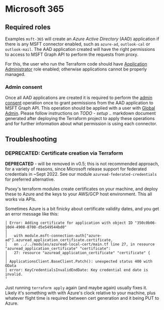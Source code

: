 # Microsoft 365 

## Required roles
Examples `msft-365` will create an *Azure Active Directory* (AAD) application if there is any MSFT connector enabled, such 
as `azure-ad`, `outlook-cal` or `outlook-mail`. The AAD application created will have the right permissions to access to
MSFT Graph API to perform the requests from proxy.

For this, the user who run the Terraform code should have [Application Administrator](https://learn.microsoft.com/en-us/azure/active-directory/roles/permissions-reference#application-administrator)
role enabled; otherwise applications cannot be properly managed.

### Admin consent
Once all AAD applications are created it is required to perform the [admin consent](https://learn.microsoft.com/en-us/azure/active-directory/manage-apps/grant-admin-consent?pivots=ms-graph#prerequisites) operation once to grant permissions 
from the AAD application to MSFT Graph API. This operation should be applied with a user with [Global Admin](https://learn.microsoft.com/en-us/azure/active-directory/roles/permissions-reference#global-administrator). 
Please follow instructions on *TODO - setup ..* markdown document generated after 
deploying the Terraform project to apply these operations and for further information about
what permission is using each connector.

## Troubleshooting

### DEPRECATED: Certificate creation via Terraform

**DEPRECATED** - will be removed in v0.5; this is not recommended approach, for a variety of
reasons, since Microsoft release support for federated credentials in ~Sept 2022. See our module
`azuread-federated-credentials` for preferred alternative.

Psoxy's terraform modules create certificates on your machine, and deploy these to Azure and the
keys to your AWS/GCP host environment. This all works via APIs.

Sometimes Azure is a bit finicky about certificate validity dates, and you get an error message
like this:

```
│ Error: Adding certificate for application with object ID "350c0b06-10d4-4908-8708-d5e549544bd0"
│
│   with module.msft-connection-auth["azure-ad"].azuread_application_certificate.certificate,
│   on ../../modules/azuread-local-cert/main.tf line 27, in resource "azuread_application_certificate" "certificate":
│   27: resource "azuread_application_certificate" "certificate" {
│
│ ApplicationsClient.BaseClient.Patch(): unexpected status 400 with OData
│ error: KeyCredentialsInvalidEndDate: Key credential end date is invalid.
╵
```

Just running `terraform apply` again (and maybe again) usually fixes it. Likely it's something with
with Azure's clock relative to your machine, plus whatever flight time is required between cert
generation and it being PUT to Azure.